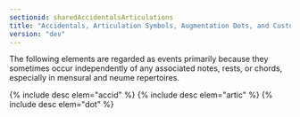 ```yaml
---
sectionid: sharedAccidentalsArticulations
title: "Accidentals, Articulation Symbols, Augmentation Dots, and Custos Signs"
version: "dev"
---
```


The following elements are regarded as events primarily because they sometimes occur
independently of any associated notes, rests, or chords, especially in mensural and
neume
repertoires.



{% include desc elem="accid" %}
{% include desc elem="artic" %}
{% include desc elem="dot" %}




